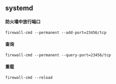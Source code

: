 ## systemd

#### 防火墙中放行端口
```
firewall-cmd --permanent --add-port=23456/tcp
```

#### 查询
```
firewall-cmd --permanent --query-port=23456/tcp
```

#### 重载
```
firewall-cmd --reload
```


